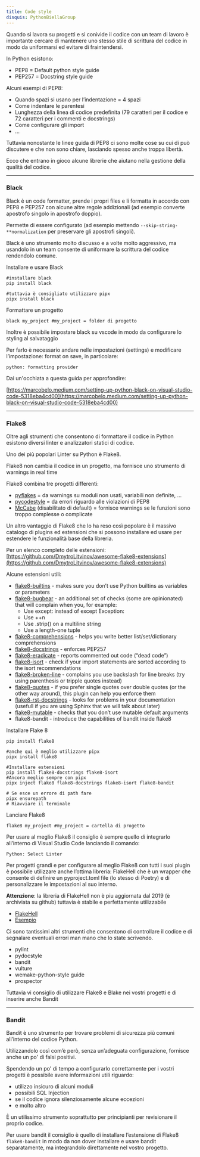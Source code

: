 ```yaml
---
title: Code style
disquis: PythonBiellaGroup
---
```


Quando si lavora su progetti e si conivide il codice con un team di lavoro è importante cercare di mantenere uno stesso stile di scrittura del codice in modo da uniformarsi ed evitare di fraintendersi.

In Python esistono:

* PEP8 = Default python style guide
* PEP257 = Docstring style guide

Alcuni esempi di PEP8:

* Quando spazi si usano per l’indentazione = 4 spazi
* Come indentare le parentesi
* Lunghezza della linea di codice predefinita (79 caratteri per il codice e 72 caratteri per i commenti e docstrings)
* Come configurare gli import
* …

Tuttavia nonostante le linee guida di PEP8 ci sono molte cose su cui di può discutere e che non sono chiare, lasciando spesso anche troppa libertà.

Ecco che entrano in gioco alcune librerie che aiutano nella gestione della qualità del codice.

---

### Black

Black è un code formatter, prende i propri files e li formatta in accordo con PEP8 e PEP257 con alcune altre regole addizionali (ad esempio converte apostrofo singolo in apostrofo doppio).

Permette di essere configurato (ad esempio mettendo ```--skip-string-**normalization``` per preservare gli apostrofi singoli).

Black è uno strumento molto discusso e a volte molto aggressivo, ma usandolo in un team consente di uniformare la scrittura del codice rendendolo comune.

Installare e usare Black
```
#installare black
pip install black

#tuttavia è consigliato utilizzare pipx
pipx install black
```

Formattare un progetto

```
black my_project #my_project = folder di progetto
```

Inoltre è possibile impostare black su vscode in modo da configurare lo styling al salvataggio

Per farlo è necessario andare nelle impostazioni (settings) e modificare l’impostazione: format on save, in particolare:

```
python: formatting provider
```

Dai un'occhiata a questa guida per approfondire:

[https://marcobelo.medium.com/setting-up-python-black-on-visual-studio-code-5318eba4cd00](https://marcobelo.medium.com/setting-up-python-black-on-visual-studio-code-5318eba4cd00)

---

### Flake8

Oltre agli strumenti che consentono di formattare il codice in Python esistono diversi linter e analizzatori statici di codice.

Uno dei più popolari Linter su Python è Flake8.

Flake8 non cambia il codice in un progetto, ma fornisce uno strumento di warnings in real time

Flake8 combina tre progetti differenti:

* [pyflakes](https://github.com/pycqa/pyflakes) = da warnings su moduli non usati, variabili non definite, …
* [pycodestyle](https://pycodestyle.pycqa.org/en/latest/) = da errori riguardo alle violazioni di PEP8
* [McCabe](https://github.com/pycqa/mccabe) (disabilitato di default) = fornisce warnings se le funzioni sono troppo complesse o complicate

Un altro vantaggio di Flake8 che lo ha reso così popolare è il massivo catalogo di plugins ed estensioni che si possono installare ed usare per estendere le funzionalità base della libreria.

Per un elenco completo delle estensioni: [https://github.com/DmytroLitvinov/awesome-flake8-extensions](https://github.com/DmytroLitvinov/awesome-flake8-extensions)

Alcune estensioni utili:

* [flake8-builtins](https://github.com/gforcada/flake8-builtins) - makes sure you don’t use Python builtins as variables or parameters
* [flake8-bugbear](https://github.com/PyCQA/flake8-bugbear) - an additional set of checks (some are opinionated) that will complain when you, for example:
    - Use except: instead of except Exception:
    - Use ++n
    - Use .strip() on a multiline string
    - Use a length-one tuple
* [flake8-comprehensions](https://github.com/adamchainz/flake8-comprehensions) - helps you write better list/set/dictionary comprehensions
* [flake8-docstrings](https://pypi.org/project/flake8-docstrings/) - enforces PEP257
* [flake8-eradicate](https://github.com/wemake-services/flake8-eradicate) - reports commented out code (“dead code”)
* [flake8-isort](https://pypi.org/project/flake8-isort/) - check if your import statements are sorted according to the isort recommendations
* [flake8-broken-line](https://github.com/wemake-services/flake8-broken-line) - complains you use backslash for line breaks (try using parenthesis or tripple quotes instead)
* [flake8-quotes](https://github.com/zheller/flake8-quotes) - if you prefer single quotes over double quotes (or the other way around), this plugin can help you enforce them
* [flake8-rst-docstrings](https://github.com/peterjc/flake8-rst-docstrings) - looks for problems in your documentation (usefull if you are using Sphinx that we will talk about later)
* [flake8-mutable](https://github.com/ebeweber/flake8-mutable) - checks that you don’t use mutable default arguments
* flake8-bandit - introduce the capabilities of bandit inside flake8

Installare Flake 8

```
pip install flake8

#anche qui è meglio utilizzare pipx
pipx install flake8

#Installare estensioni
pip install flake8-docstrings flake8-isort
#Ancora meglio sempre con pipx
pipx inject flake8 flake8-docstrings flake8-isort flake8-bandit

# Se esce un errore di path fare
pipx ensurepath
# Riavviare il terminale
```

Lanciare Flake8

```
flake8 my_project #my_project = cartella di progetto
```

Per usare al meglio Flake8 il consiglio è sempre quello di integrarlo all’interno di Visual Studio Code lanciando il comando: 

```Python: Select Linter```

Per progetti grandi e per configurare al meglio Flake8 con tutti i suoi plugin è possibile utilizzare anche l’ottima libreria: FlakeHell che è un wrapper che consente di definire un pyproject.toml file (lo stesso di Poetry) e di personalizzare le impostazioni al suo interno.

**Attenzione**: la libreria di FlakeHell non è piu aggiornata dal 2019 (è archiviata su github) tuttavia è stabile e perfettamente utilizzabile

* [FlakeHell](https://github.com/life4/flakehell)
* [Esempio](https://dev.to/bowmanjd/using-flake8-and-pyproject-toml-with-flakehell-1cn1)

Ci sono tantissimi altri strumenti che consentono di controllare il codice e di segnalare eventuali errori man mano che lo state scrivendo.

* pylint
* pydocstyle
* bandit
* vulture
* wemake-python-style guide
* prospector

Tuttavia vi consiglio di utilizzare Flake8 e Blake nei vostri progetti e di inserire anche Bandit

---

### Bandit

Bandit è uno strumento per trovare problemi di sicurezza più comuni all’interno del codice Python.

Utilizzandolo così com’è però, senza un’adeguata configurazione, fornisce anche un po' di falsi positivi.

Spendendo un po' di tempo a configurarlo correttamente per i vostri progetti è possibile avere informazioni utili riguardo:

* utilizzo insicuro di alcuni moduli
* possibili SQL Injection
* se il codice ignora silenziosamente alcune eccezioni
* e molto altro

È un utilissimo strumento soprattutto per principianti per revisionare il proprio codice.

Per usare bandit il consiglio è quello di installare l’estensione di Flake8 ```flake8-bandit``` in modo da non dover installare e usare bandit separatamente, ma integrandolo direttamente nel vostro progetto.
